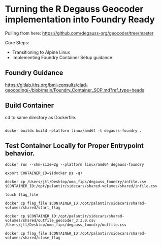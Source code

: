 # Turning the R Degauss Geocoder implementation into Foundry Ready

Pulling from here:  https://github.com/degauss-org/geocoder/tree/master


Core Steps:

- Transitioning to Alpine Linux
- Implementing Foundry Container Setup guidance.


## Foundry Guidance

https://gitlab.iths.org/bmi-consults/clad-geocoding/-/blob/main/Foundry_Container_SOP.md?ref_type=heads


## Build Container

cd to same directory as Dockerfile.

```

docker buildx build —platform linux/amd64 -t degauss-foundry .

```

## Test Container Locally for Proper Entrypoint behavior.

```
docker run --shm-size=2g --platform linux/amd64 degauss-foundry

export CONTAINER_ID=$(docker ps -q)

docker cp /Users/jtl/Desktop/uma_fips/degauss_foundry/infile.csv $CONTAINER_ID:/opt/palantir/sidecars/shared-volumes/shared/infile.csv

touch flag_file

docker cp flag_file $CONTAINER_ID:/opt/palantir/sidecars/shared-volumes/shared/start_flag

docker cp $CONTAINER_ID:/opt/palantir/sidecars/shared-volumes/shared/outfile_geocoder_3.3.0.csv /Users/jtl/Desktop/uma_fips/degauss_foundry/outfile.csv

docker cp flag_file $CONTAINER_ID:/opt/palantir/sidecars/shared-volumes/shared/close_flag

```

